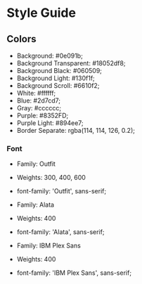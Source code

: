 # Style Guide

## Colors

- Background: #0e091b;
- Background Transparent: #18052df8;
- Background Black: #060509;
- Background Light: #130f1f;
- Background Scroll: #6610f2;
- White: #ffffff;
- Blue: #2d7cd7;
- Gray: #cccccc;
- Purple: #8352FD;
- Purple Light: #894ee7;
- Border Separate: rgba(114, 114, 126, 0.2);

### Font

- Family: Outfit
- Weights: 300, 400, 600
- font-family: 'Outfit', sans-serif;

- Family: Alata
- Weights: 400
- font-family: 'Alata', sans-serif;

- Family: IBM Plex Sans
- Weights: 400
- font-family: 'IBM Plex Sans', sans-serif;
